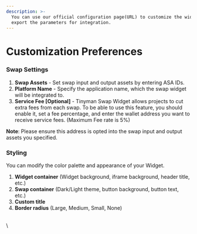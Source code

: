 ```yaml
---
description: >-
  You can use our official configuration page(URL) to customize the widget and
  export the parameters for integration.
---
```


# Customization Preferences

### Swap Settings

1. **Swap Assets** - Set swap input and output assets by entering ASA IDs.
2. **Platform Name** - Specify the application name, which the swap widget will be integrated to.
3. **Service Fee \[Optional]** - Tinyman Swap Widget allows projects to cut extra fees from each swap. To be able to use this feature, you should enable it, set a fee percentage, and enter the wallet address you want to receive service fees. (Maximum Fee rate is 5%)

&#x20;       **Note**: Please ensure this address is opted into the swap input and output assets you specified.

### Styling

You can modify the color palette and appearance of your Widget.&#x20;

1. **Widget container** (Widget background, iframe background, header title, etc.)
2. **Swap container** (Dark/Light theme, button background, button text, etc.)
3. **Custom title**
4. **Border radius** (Large, Medium, Small, None)

\
\
